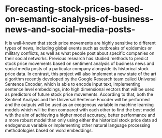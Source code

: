 # Forecasting-stock-prices-based-on-semantic-analysis-of-business-news-and-social-media-posts-
It is well-known that stock price movements are highly sensitive to different types of news, including global events such as outbreaks of epidemics or military conflicts, as well as what people post about specific companies on their social networks.  Previous research has studied methods to predict stock price movements based on sentiment analysis of business news and social media posts of a particular company alongside its historical stock price data.   In contrast, this project will also implement a new state of the art algorithm recently developed by the Google Research team called Universal Sentence Encoder, which is  able to encode input text, implementing sentence level embeddings, into high dimensional vectors that will be used as predictors of future stock price movements.  According to that, both the Sentient Analysis and the Universal Sentence Encoder will be performed and the outputs will be used as an exogenous variable in machine learning models which will be then compared with each other to find the best model with the aim of achieving a higher model accuracy, better performance and a more robust model than only using either the historical stock price data ad endogenous variable or implementing other natural language processing methodologies based on word embeddings. 
